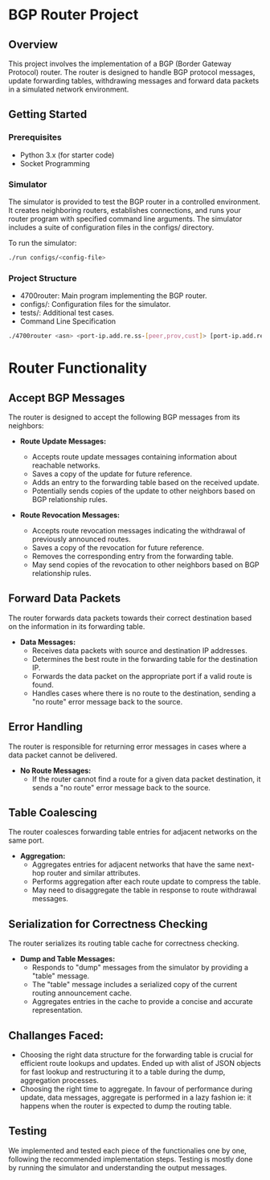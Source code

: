 # BGP Router Project

## Overview

This project involves the implementation of a BGP (Border Gateway Protocol) router. The router is designed to handle BGP protocol messages, update forwarding tables, withdrawing messages and forward data packets in a simulated network environment.

## Getting Started

### Prerequisites

- Python 3.x (for starter code)
- Socket Programming

### Simulator
The simulator is provided to test the BGP router in a controlled environment. It creates neighboring routers, establishes connections, and runs your router program with specified command line arguments. The simulator includes a suite of configuration files in the configs/ directory.

To run the simulator:

```bash
./run configs/<config-file>
```

### Project Structure

- 4700router: Main program implementing the BGP router.
- configs/: Configuration files for the simulator.
- tests/: Additional test cases.
- Command Line Specification
```bash
./4700router <asn> <port-ip.add.re.ss-[peer,prov,cust]> [port-ip.add.re.ss-[peer,prov,cust]]
```

# Router Functionality

## Accept BGP Messages

The router is designed to accept the following BGP messages from its neighbors:

- **Route Update Messages:**
  - Accepts route update messages containing information about reachable networks.
  - Saves a copy of the update for future reference.
  - Adds an entry to the forwarding table based on the received update.
  - Potentially sends copies of the update to other neighbors based on BGP relationship rules.

- **Route Revocation Messages:**
  - Accepts route revocation messages indicating the withdrawal of previously announced routes.
  - Saves a copy of the revocation for future reference.
  - Removes the corresponding entry from the forwarding table.
  - May send copies of the revocation to other neighbors based on BGP relationship rules.

## Forward Data Packets

The router forwards data packets towards their correct destination based on the information in its forwarding table.

- **Data Messages:**
  - Receives data packets with source and destination IP addresses.
  - Determines the best route in the forwarding table for the destination IP.
  - Forwards the data packet on the appropriate port if a valid route is found.
  - Handles cases where there is no route to the destination, sending a "no route" error message back to the source.

## Error Handling

The router is responsible for returning error messages in cases where a data packet cannot be delivered.

- **No Route Messages:**
  - If the router cannot find a route for a given data packet destination, it sends a "no route" error message back to the source.

## Table Coalescing

The router coalesces forwarding table entries for adjacent networks on the same port.

- **Aggregation:**
  - Aggregates entries for adjacent networks that have the same next-hop router and similar attributes.
  - Performs aggregation after each route update to compress the table.
  - May need to disaggregate the table in response to route withdrawal messages.

## Serialization for Correctness Checking

The router serializes its routing table cache for correctness checking.

- **Dump and Table Messages:**
  - Responds to "dump" messages from the simulator by providing a "table" message.
  - The "table" message includes a serialized copy of the current routing announcement cache.
  - Aggregates entries in the cache to provide a concise and accurate representation.


## Challanges Faced:

- Choosing the right data structure for the forwarding table is crucial for efficient route lookups and updates. Ended up with alist of JSON objects for fast lookup and restructuring it to a table during the dump, aggregation processes.
- Choosing the right time to aggregate. In favour of performance during update, data messages, aggregate is performed in a lazy fashion ie: it happens when the router is expected to dump the routing table. 

## Testing
We implemented and tested each piece of the functionalies one by one, following the recommended implementation steps. Testing is mostly done by running the simulator and understanding the output messages.


